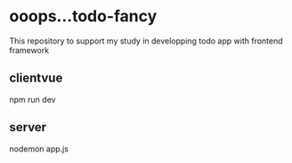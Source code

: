 # ooops...todo-fancy
This repository to support my study in developping todo app with frontend framework

## clientvue 
 npm run dev

## server
 nodemon app.js
